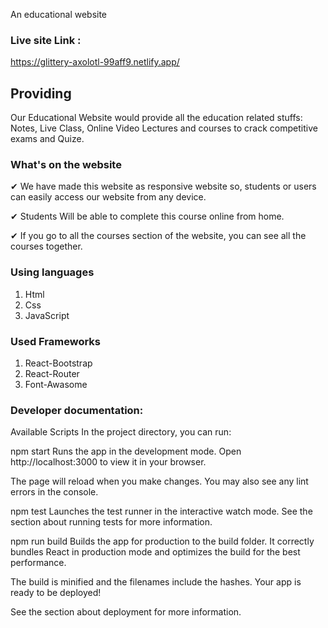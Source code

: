 An educational website 
### Live site Link : 

https://glittery-axolotl-99aff9.netlify.app/


## Providing
Our Educational Website would provide all the education related stuffs:
Notes, Live Class, Online Video Lectures and courses to crack competitive
exams and Quize.

### What's on the website
✔ We have made this website as responsive website so, students or users can
easily access our website from any device.

✔ Students Will be able to complete this course online from home.

✔ If you go to all the courses section of the website, you can see all the courses together.

### Using languages 
1. Html 
2. Css
3. JavaScript


### Used Frameworks
1. React-Bootstrap
2. React-Router
3. Font-Awasome

### Developer documentation:
Available Scripts
In the project directory, you can run:

npm start
Runs the app in the development mode.
Open http://localhost:3000 to view it in your browser.

The page will reload when you make changes.
You may also see any lint errors in the console.

npm test
Launches the test runner in the interactive watch mode.
See the section about running tests for more information.

npm run build
Builds the app for production to the build folder.
It correctly bundles React in production mode and optimizes the build for the best performance.

The build is minified and the filenames include the hashes.
Your app is ready to be deployed!

See the section about deployment for more information.
